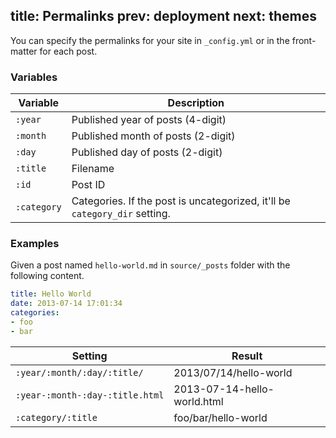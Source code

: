 title: Permalinks
prev: deployment
next: themes
---
You can specify the permalinks for your site in `_config.yml` or in the front-matter for each post.

### Variables

Variable | Description
--- | ---
`:year` | Published year of posts (4-digit)
`:month` | Published month of posts (2-digit)
`:day` | Published day of posts (2-digit)
`:title` | Filename
`:id` | Post ID
`:category` | Categories. If the post is uncategorized, it'll be `category_dir` setting.

### Examples

Given a post named `hello-world.md` in `source/_posts` folder with   the following content.

``` yaml
title: Hello World
date: 2013-07-14 17:01:34
categories: 
- foo
- bar
```

Setting | Result
--- | ---
`:year/:month/:day/:title/` | 2013/07/14/hello-world
`:year-:month-:day-:title.html` | 2013-07-14-hello-world.html
`:category/:title` | foo/bar/hello-world